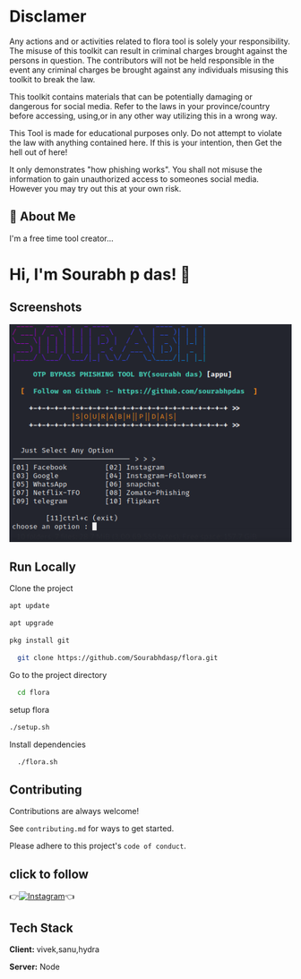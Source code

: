
# Disclamer

Any actions and or activities related to flora tool is solely your responsibility. The misuse of this toolkit can result in criminal charges brought against the persons in question. The contributors will not be held responsible in the event any criminal charges be brought against any individuals misusing this toolkit to break the law.

This toolkit contains materials that can be potentially damaging or dangerous for social media. Refer to the laws in your province/country before accessing, using,or in any other way utilizing this in a wrong way.

This Tool is made for educational purposes only. Do not attempt to violate the law with anything contained here. If this is your intention, then Get the hell out of here!

It only demonstrates "how phishing works". You shall not misuse the information to gain unauthorized access to someones social media. However you may try out this at your own risk.




## 🚀 About Me
I'm a free time tool creator...

  
# Hi, I'm Sourabh p das! 👋

## Screenshots

![App Screenshot](./source/screenshot.png)

## Run Locally

Clone the project
```bash
apt update
```
```bash
apt upgrade
```
```bash
pkg install git
```

```bash
  git clone https://github.com/Sourabhdasp/flora.git
```

Go to the project directory

```bash
  cd flora
```
setup flora

```bash
./setup.sh
```
Install dependencies

```bash
  ./flora.sh
```

  
## Contributing

Contributions are always welcome!

See `contributing.md` for ways to get started.

Please adhere to this project's `code of conduct`.

  
## click to follow 


👉[![Instagram  ](https://img.shields.io/badge/INSTAGRAM-FOLLOW-red?style=for-the-badge&logo=instagram)](https://www.instagram.com/sourabhpdas )👈
  
## Tech Stack

**Client:** vivek,sanu,hydra

**Server:** Node

  
